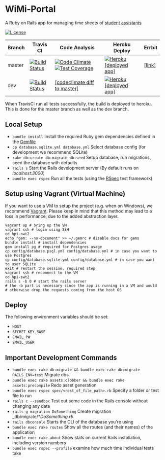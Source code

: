# WiMi-Portal
A Ruby on Rails app for managing time sheets of [student assistants](https://de.wikipedia.org/wiki/Wissenschaftliche_Hilfskraft)

[![License](http://img.shields.io/badge/license-AGPL-blue.svg)](https://github.com/hpi-swt2/wimi-portal/blob/master/LICENSE)

Branch | Travis CI  | Code Analysis | Heroku Deploy | Errbit
------ | ---------- | ------------- | ------------- | ------
master  | [![Build Status](https://travis-ci.org/hpi-swt2/wimi-portal.svg?branch=master)](https://travis-ci.org/hpi-swt2/wimi-portal) | [![Code Climate](https://codeclimate.com/github/hpi-swt2/wimi-portal/badges/gpa.svg)](https://codeclimate.com/github/hpi-swt2/wimi-portal) [![Test Coverage](https://codeclimate.com/github/hpi-swt2/wimi-portal/badges/coverage.svg)](https://codeclimate.com/github/hpi-swt2/wimi-portal/coverage) | [![Heroku](https://heroku-badge.herokuapp.com/?app=wimi-portal)](http://wimi-portal.herokuapp.com/) [[deployed app]](http://wimi-portal.herokuapp.com/) | [[link]](http://swt2-2015-errbit.herokuapp.com/)
dev  | [![Build Status](https://travis-ci.org/hpi-swt2/wimi-portal.svg?branch=dev)](https://travis-ci.org/hpi-swt2/wimi-portal) | [[codeclimate diff to master]](https://codeclimate.com/github/hpi-swt2/wimi-portal/compare/dev) | [![Heroku](https://heroku-badge.herokuapp.com/?app=wimi-portal-dev)](http://wimi-portal-dev.herokuapp.com/) [[deployed app]](http://wimi-portal-dev.herokuapp.com/)

When TravisCI run all tests successfully, the build is deployed to heroku. This is done for the master branch as well as the dev branch.

## Local Setup

* `bundle install` Install the required Ruby gem dependencies defined in the [Gemfile](https://github.com/hpi-swt2/workshop-portal/blob/production/Gemfile)
* `cp database.sqlite.yml database.yml` Select database config (for development we recommend SQLite) 
* `rake db:create db:migrate db:seed` Setup database, run migrations, seed the database with defaults
* `rails s` Start the Rails development server (By default runs on _localhost:3000_)
* `bundle exec rspec` Run all the tests (using the [RSpec](http://rspec.info/) test framework)

## Setup using Vagrant (Virtual Machine)

If you want to use a VM to setup the project (e.g. when on Windows), we recommend [Vagrant](https://www.vagrantup.com/).
Please keep in mind that this method may lead to a loss in performance, due to the added abstraction layer.

```
vagrant up # bring up the VM
vagrant ssh # login using SSH
cd hpi-swt2
echo "gem: --no-document" >> ~/.gemrc # disable docs for gems
bundle install # install dependencies
gem install pg # required for Postgres usage
cp config/database.psql.yml config/database.yml # in case you want to use Postgres
cp config/database.sqlite.yml config/database.yml # in case you want to user SQLite
exit # restart the session, required step
vagrant ssh # reconnect to the VM
cd hpi-swt2
rails s -b 0 # start the rails server
# the -b part is necessary since the app is running in a VM and would
# otherwise drop the requests coming from the host OS
```

## Deploy

The following environment variables should be set:

* `HOST`
* `SECRET_KEY_BASE`
* `EMAIL_PW`
* `EMAIL_USER`

## Important Development Commands
* `bundle exec rake db:migrate && bundle exec rake db:migrate RAILS_ENV=test` Migrate dbs
* `bundle exec rake assets:clobber && bundle exec rake assets:precompile` Redo asset generation
* `bundle exec rspec spec/<rest_of_file_path>.rb` Specify a folder or test file to run
* `rails c --sandbox` Test out some code in the Rails console without changing any data
* `rails g migration DoSomething` Create migration _db/migrate/*_DoSomething.rb_.
* `rails dbconsole` Starts the CLI of the database you're using
* `bundle exec rake routes` Show all the routes (and their names) of the application
* `bundle exec rake about` Show stats on current Rails installation, including version numbers
* `bundle exec rspec --profile` examine how much time individual tests take
